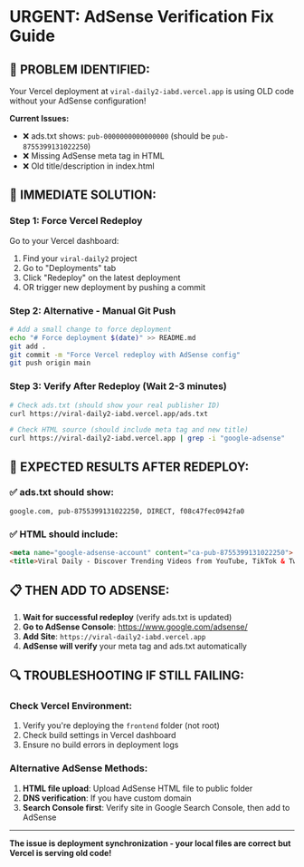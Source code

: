 # URGENT: AdSense Verification Fix Guide

## 🚨 PROBLEM IDENTIFIED:
Your Vercel deployment at `viral-daily2-iabd.vercel.app` is using OLD code without your AdSense configuration!

**Current Issues:**
- ❌ ads.txt shows: `pub-0000000000000000` (should be `pub-8755399131022250`)
- ❌ Missing AdSense meta tag in HTML
- ❌ Old title/description in index.html

## 🚀 IMMEDIATE SOLUTION:

### Step 1: Force Vercel Redeploy
Go to your Vercel dashboard:
1. Find your `viral-daily2` project
2. Go to "Deployments" tab  
3. Click "Redeploy" on the latest deployment
4. OR trigger new deployment by pushing a commit

### Step 2: Alternative - Manual Git Push
```bash
# Add a small change to force deployment
echo "# Force deployment $(date)" >> README.md
git add .
git commit -m "Force Vercel redeploy with AdSense config"
git push origin main
```

### Step 3: Verify After Redeploy (Wait 2-3 minutes)
```bash
# Check ads.txt (should show your real publisher ID)
curl https://viral-daily2-iabd.vercel.app/ads.txt

# Check HTML source (should include meta tag and new title)
curl https://viral-daily2-iabd.vercel.app | grep -i "google-adsense"
```

## 🎯 EXPECTED RESULTS AFTER REDEPLOY:

### ✅ ads.txt should show:
```
google.com, pub-8755399131022250, DIRECT, f08c47fec0942fa0
```

### ✅ HTML should include:
```html
<meta name="google-adsense-account" content="ca-pub-8755399131022250">
<title>Viral Daily - Discover Trending Videos from YouTube, TikTok & Twitter</title>
```

## 📋 THEN ADD TO ADSENSE:
1. **Wait for successful redeploy** (verify ads.txt is updated)
2. **Go to AdSense Console**: https://www.google.com/adsense/
3. **Add Site**: `https://viral-daily2-iabd.vercel.app`
4. **AdSense will verify** your meta tag and ads.txt automatically

## 🔍 TROUBLESHOOTING IF STILL FAILING:

### Check Vercel Environment:
1. Verify you're deploying the `frontend` folder (not root)
2. Check build settings in Vercel dashboard
3. Ensure no build errors in deployment logs

### Alternative AdSense Methods:
1. **HTML file upload**: Upload AdSense HTML file to public folder
2. **DNS verification**: If you have custom domain
3. **Search Console first**: Verify site in Google Search Console, then add to AdSense

---

**The issue is deployment synchronization - your local files are correct but Vercel is serving old code!**